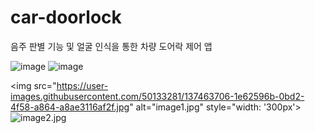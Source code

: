 # car-doorlock
음주 판별 기능 및 얼굴 인식을 통한 차량 도어락 제어 앱

![image](https://user-images.githubusercontent.com/50133281/137463809-580a20b9-37b5-479f-93d3-40c9ede70cb4.png)
![image](https://user-images.githubusercontent.com/50133281/137463864-062adff8-903f-4afc-8757-fc30839217dd.png)

<img src="https://user-images.githubusercontent.com/50133281/137463706-1e62596b-0bd2-4f58-a864-a8ae3116af2f.jpg" alt="image1.jpg" style="width: '300px'>
<img src="https://user-images.githubusercontent.com/50133281/137463713-badbfd4a-e13f-4893-a2ba-a21cace0e0ae.jpg" alt="image2.jpg" style="width: '300px', display:inline">

